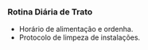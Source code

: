 ### Rotina Diária de Trato

- Horário de alimentação e ordenha.
- Protocolo de limpeza de instalações.